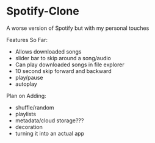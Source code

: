 # Spotify-Clone
A worse version of Spotify but with my personal touches


Features So Far:
- Allows downloaded songs
- slider bar to skip around a song/audio
- Can play downloaded songs in file explorer
- 10 second skip forward and backward
- play/pause
- autoplay

Plan on Adding:
- shuffle/random 
- playlists
- metadata/cloud storage???
- decoration
- turning it into an actual app